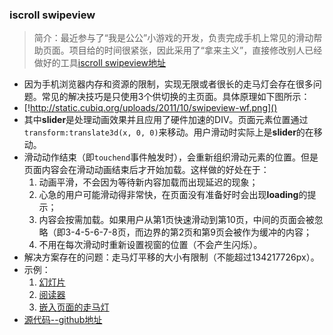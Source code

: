 ### iscroll swipeview
> 简介：最近参与了“我是公公”小游戏的开发，负责完成手机上常见的滑动帮助页面。项目给的时间很紧张，因此采用了“拿来主义”，直接修改别人已经做好的工具[iscroll swipeview地址](http://cubiq.org/swipeview)

* 因为手机浏览器内存和资源的限制，实现无限或者很长的走马灯会存在很多问题。常见的解决技巧是只使用3个供切换的主页面。具体原理如下图所示：
* [!http://static.cubiq.org/uploads/2011/10/swipeview-wf.png]()
* 其中**slider**是处理动画效果并且应用了硬件加速的DIV。页面元素位置通过
`transform:translate3d(x, 0, 0)`来移动。用户滑动时实际上是**slider**的在移动。
* 滑动动作结束（即`touchend`事件触发时），会重新组织滑动元素的位置。但是页面内容会在滑动动画结束后才开始加载。这样做的好处在于：
  1.  动画平滑，不会因为等待新内容加载而出现延迟的现象；
  2.  心急的用户可能滑动得非常快，在页面没有准备好时会出现**loading**的提示；
  3.  内容会按需加载。如果用户从第1页快速滑动到第10页，中间的页面会被忽略（即3-4-5-6-7-8页，而边界的第2页和第9页会被作为缓冲的内容；
  4.  不用在每次滑动时重新设置视窗的位置（不会产生闪烁）。
* 解决方案存在的问题：走马灯平移的大小有限制（不能超过134217726px）。
* 示例：
  1.  [幻灯片](http://cubiq.org/dropbox/SwipeView/demo/gallery/)
  2.  [阅读器](http://cubiq.org/dropbox/SwipeView/demo/ereader/)
  3.  [嵌入页面的走马灯](http://cubiq.org/dropbox/SwipeView/demo/inline/)
* [源代码--github地址](https://github.com/cubiq/SwipeView)
